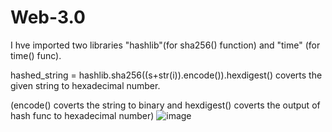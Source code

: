 # Web-3.0
I hve imported two libraries "hashlib"(for sha256() function) and "time" (for time() func).

hashed_string = hashlib.sha256((s+str(i)).encode()).hexdigest() coverts the given string to hexadecimal number.

(encode() coverts the string to binary and hexdigest() coverts the output of hash func to hexadecimal number)
![image](https://user-images.githubusercontent.com/96648258/171408650-92c11165-493f-4354-b23e-f9c2f469ebc3.png)

